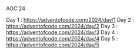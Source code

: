 AOC'24

Day 1 : https://adventofcode.com/2024/day/1
Day 2 : https://adventofcode.com/2024/day/2
Day 3 : https://adventofcode.com/2024/day/3
Day 4 : https://adventofcode.com/2024/day/4
Day 5 : https://adventofcode.com/2024/day/5

